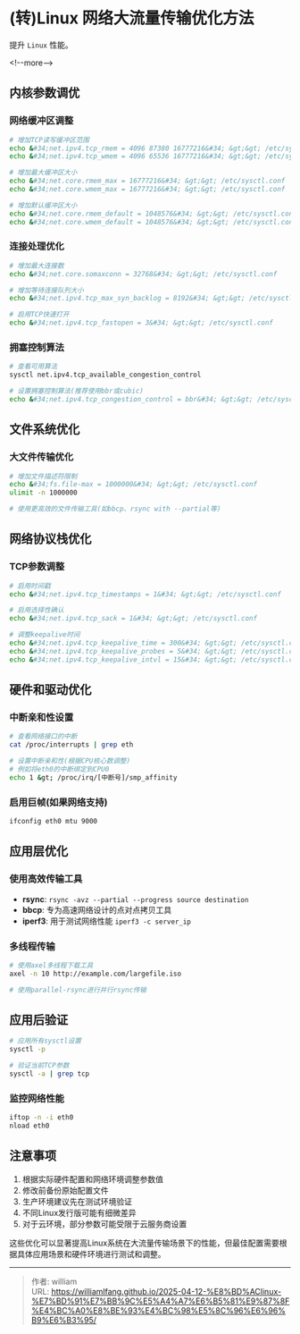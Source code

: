 # (转)Linux 网络大流量传输优化方法


提升 `Linux` 性能。

&lt;!--more--&gt;

## 内核参数调优

###  网络缓冲区调整


```bash
# 增加TCP读写缓冲区范围
echo &#34;net.ipv4.tcp_rmem = 4096 87380 16777216&#34; &gt;&gt; /etc/sysctl.conf
echo &#34;net.ipv4.tcp_wmem = 4096 65536 16777216&#34; &gt;&gt; /etc/sysctl.conf

# 增加最大缓冲区大小
echo &#34;net.core.rmem_max = 16777216&#34; &gt;&gt; /etc/sysctl.conf
echo &#34;net.core.wmem_max = 16777216&#34; &gt;&gt; /etc/sysctl.conf

# 增加默认缓冲区大小
echo &#34;net.core.rmem_default = 1048576&#34; &gt;&gt; /etc/sysctl.conf
echo &#34;net.core.wmem_default = 1048576&#34; &gt;&gt; /etc/sysctl.conf
```

### 连接处理优化

```bash
# 增加最大连接数
echo &#34;net.core.somaxconn = 32768&#34; &gt;&gt; /etc/sysctl.conf

# 增加等待连接队列大小
echo &#34;net.ipv4.tcp_max_syn_backlog = 8192&#34; &gt;&gt; /etc/sysctl.conf

# 启用TCP快速打开
echo &#34;net.ipv4.tcp_fastopen = 3&#34; &gt;&gt; /etc/sysctl.conf
```

### 拥塞控制算法

```bash
# 查看可用算法
sysctl net.ipv4.tcp_available_congestion_control

# 设置拥塞控制算法(推荐使用bbr或cubic)
echo &#34;net.ipv4.tcp_congestion_control = bbr&#34; &gt;&gt; /etc/sysctl.conf
```

## 文件系统优化

### 大文件传输优化

```bash
# 增加文件描述符限制
echo &#34;fs.file-max = 1000000&#34; &gt;&gt; /etc/sysctl.conf
ulimit -n 1000000

# 使用更高效的文件传输工具(如bbcp、rsync with --partial等)
```

## 网络协议栈优化

### TCP参数调整


```bash
# 启用时间戳
echo &#34;net.ipv4.tcp_timestamps = 1&#34; &gt;&gt; /etc/sysctl.conf

# 启用选择性确认
echo &#34;net.ipv4.tcp_sack = 1&#34; &gt;&gt; /etc/sysctl.conf

# 调整keepalive时间
echo &#34;net.ipv4.tcp_keepalive_time = 300&#34; &gt;&gt; /etc/sysctl.conf
echo &#34;net.ipv4.tcp_keepalive_probes = 5&#34; &gt;&gt; /etc/sysctl.conf
echo &#34;net.ipv4.tcp_keepalive_intvl = 15&#34; &gt;&gt; /etc/sysctl.conf
```

## 硬件和驱动优化

### 中断亲和性设置

```bash
# 查看网络接口的中断
cat /proc/interrupts | grep eth

# 设置中断亲和性(根据CPU核心数调整)
# 例如将eth0的中断绑定到CPU0
echo 1 &gt; /proc/irq/[中断号]/smp_affinity
```

### 启用巨帧(如果网络支持)

```bash
ifconfig eth0 mtu 9000
```

## 应用层优化

### 使用高效传输工具

-   **rsync**: `rsync -avz --partial --progress source destination`
-   **bbcp**: 专为高速网络设计的点对点拷贝工具
-   **iperf3**: 用于测试网络性能 `iperf3 -c server_ip`

### 多线程传输

```bash
# 使用axel多线程下载工具
axel -n 10 http://example.com/largefile.iso

# 使用parallel-rsync进行并行rsync传输
```

## 应用后验证

```bash
# 应用所有sysctl设置
sysctl -p

# 验证当前TCP参数
sysctl -a | grep tcp
```

### 监控网络性能

```bash
iftop -n -i eth0
nload eth0
```

## 注意事项

1.  根据实际硬件配置和网络环境调整参数值
2.  修改前备份原始配置文件
3.  生产环境建议先在测试环境验证
4.  不同Linux发行版可能有细微差异
5.  对于云环境，部分参数可能受限于云服务商设置

这些优化可以显著提高Linux系统在大流量传输场景下的性能，但最佳配置需要根据具体应用场景和硬件环境进行测试和调整。


---

> 作者: william  
> URL: https://williamlfang.github.io/2025-04-12-%E8%BD%AClinux-%E7%BD%91%E7%BB%9C%E5%A4%A7%E6%B5%81%E9%87%8F%E4%BC%A0%E8%BE%93%E4%BC%98%E5%8C%96%E6%96%B9%E6%B3%95/  

